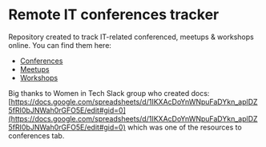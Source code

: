 # Remote IT conferences tracker

Repository created to track IT-related conferenced, meetups & workshops online. You can find them here:
* [Conferences](./conferences.md)
* [Meetups](./meetups.md)
* [Workshops](./workshops.md)


Big thanks to Women in Tech Slack group who created docs: [https://docs.google.com/spreadsheets/d/1IKXAcDoYnWNpuFaDYkn_aplDZ5fRI0bJNWah0rGFO5E/edit#gid=0](https://docs.google.com/spreadsheets/d/1IKXAcDoYnWNpuFaDYkn_aplDZ5fRI0bJNWah0rGFO5E/edit#gid=0) which was one of the resources to conferences tab.

